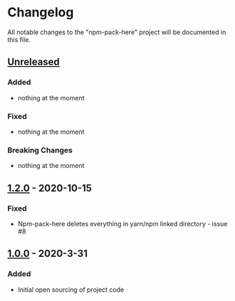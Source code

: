 # Changelog

All notable changes to the "npm-pack-here" project will be documented in this file.

## [Unreleased](https://github.com/tableau/npm-pack-here/compare/v1.0.0...HEAD)

### Added

- nothing at the moment

### Fixed

- nothing at the moment

### Breaking Changes

- nothing at the moment

## [1.2.0](https://github.com/tableau/npm-pack-here/compare/v1.0.0...v1.2.0) - 2020-10-15

### Fixed

- Npm-pack-here deletes everything in yarn/npm linked directory - issue #8

## [1.0.0](https://github.com/tableau/npm-pack-here/compare/57017d03dfcd805e5c0a6b2a6ce5c43669cfd5e7...v1.0.0) - 2020-3-31

### Added

- Initial open sourcing of project code

